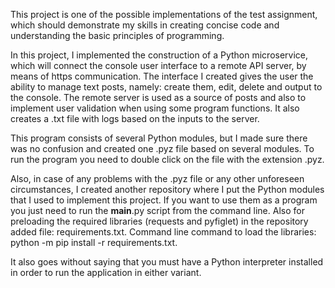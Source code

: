 This project is one of the possible implementations of the test assignment, which should demonstrate my skills in creating concise code and understanding the basic principles of programming.

In this project, I implemented the construction of a Python microservice, which will connect the console user interface to a remote API server, by means of https communication. The interface I created gives the user the ability to manage text posts, namely: create them, edit, delete and output to the console. The remote server is used as a source of posts and also to implement user validation when using some program functions. It also creates a .txt file with logs based on the inputs to the server.

This program consists of several Python modules, but I made sure there was no confusion and created one .pyz file based on several modules.
To run the program you need to double click on the file with the extension .pyz.

Also, in case of any problems with the .pyz file or any other unforeseen circumstances, I created another repository where I put the Python modules that I used to implement this project. If you want to use them as a program you just need to run the __main__.py script from the command line. Also for preloading the required libraries (requests and pyfiglet) in the repository added file: requirements.txt. Command line command to load the libraries: python -m pip install -r requirements.txt.

It also goes without saying that you must have a Python interpreter installed in order to run the application in either variant. 
